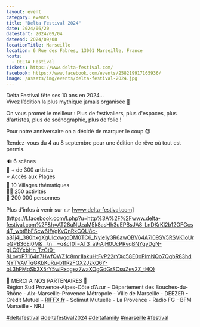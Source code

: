 ```yaml
---
layout: event
category: events
title: "Delta Festival 2024"
date: 2024/06/20
datestart: 2024/09/04
dateend: 2024/09/08
locationTitle: Marseille
location: 6 Rue des Fabres, 13001 Marseille, France
hosts:
  - DELTA Festival
tickets: https://www.delta-festival.com/
facebook: https://www.facebook.com/events/258219917165936/
image: /assets/img/events/delta-festival-2024.jpg
---
```


Delta Festival fête ses 10 ans en 2024…  
Vivez l’édition la plus mythique jamais organisée 🤯

On vous promet le meilleur : Plus de festivaliers, plus d'espaces, plus d'artistes, plus de scénographie, plus de folie !

Pour notre anniversaire on a décidé de marquer le coup 😈

Rendez-vous du 4 au 8 septembre pour une édition de rêve où tout est permis.

🔊 6 scènes  
🎸 + de 300 artistes  
⭐ Accès aux Plages  
🎪 10 Villages thématiques  
🏄‍♂️ 250 activités  
🤯 200 000 personnes

Plus d'infos à venir sur 👉 [www.delta-festival.com](https://l.facebook.com/l.php?u=http%3A%2F%2Fwww.delta-festival.com%2F&h=AT28uNUzaM5k8asHh3uEPBsJA8_LnDKrKl2b12OFGcs4T_wbtBbFScw6IfVgKyQnRkCQU8c-a81j4j_380hxgXgUlcxwgoDM0TC6_Nyie1y3R6awOBV64A7l09SV5RSVK1oUrpGPB36Ej0M&__tn__=q&c[0]=AT3_a9rAjH0UcPRvqBNYqyDgN-gLC9YxbHn_TzCt0-8LovoP7164n7HwfQWZ1c8mr1IakuHtFvP22rYXo58E0oPImNQo7QqbR83hdNYTVAVTqGKbKuRu-b1fRzFGX2JzkQ6Y-bL3hPMqSb3X5rY5wiRxcgez7waXOgGdGrSCsuZev2Z_tHQ)

💛 MERCI A NOS PARTENAIRES 💛  
Région Sud Provence-Alpes-Côte d’Azur - Département des Bouches-du-Rhône - Aix-Marseille-Provence Métropole - Ville de Marseille - DEEZER - Crédit Mutuel - [RIFFX.fr](https://l.facebook.com/l.php?u=http%3A%2F%2FRIFFX.fr%2F&h=AT3WzKjDLhWAUJUiptVc9hkpEdl0YQQgP_ISgEyQFb8-EVh7zzP2K2RmmMzQ73YuYxfUIBbM1uXurLMvQE0IkTZNua5NUbGlfkHyiEHSd9n6bU3hs66cqOVHshmDS6GD0WhtpAg3rVf951c&__tn__=q&c[0]=AT3_a9rAjH0UcPRvqBNYqyDgN-gLC9YxbHn_TzCt0-8LovoP7164n7HwfQWZ1c8mr1IakuHtFvP22rYXo58E0oPImNQo7QqbR83hdNYTVAVTqGKbKuRu-b1fRzFGX2JzkQ6Y-bL3hPMqSb3X5rY5wiRxcgez7waXOgGdGrSCsuZev2Z_tHQ) - Solimut Mutuelle - La Provence - Radio FG - BFM Marseille - NRJ

[#deltafestival](https://www.facebook.com/hashtag/deltafestival?__eep__=6&__cft__[0]=AZViuqXinm5fHxCURUidW3HYOe71mxgn90BuZg8bGDuT30naP_6tAXtxc71tYQF2-s7n-PuKT2RUearYdYd1vH24ZOzJ4nydgLaGVtSPfbxhn2YVXbpgeCx6GEs4KwpIbcX7WFi3yWLn3wY9fevgTxDL9bFg0xqsbfb1R6IAPOT2fA&__tn__=q) [#deltafestival2024](https://www.facebook.com/hashtag/deltafestival2024?__eep__=6&__cft__[0]=AZViuqXinm5fHxCURUidW3HYOe71mxgn90BuZg8bGDuT30naP_6tAXtxc71tYQF2-s7n-PuKT2RUearYdYd1vH24ZOzJ4nydgLaGVtSPfbxhn2YVXbpgeCx6GEs4KwpIbcX7WFi3yWLn3wY9fevgTxDL9bFg0xqsbfb1R6IAPOT2fA&__tn__=q) [#deltafamily](https://www.facebook.com/hashtag/deltafamily?__eep__=6&__cft__[0]=AZViuqXinm5fHxCURUidW3HYOe71mxgn90BuZg8bGDuT30naP_6tAXtxc71tYQF2-s7n-PuKT2RUearYdYd1vH24ZOzJ4nydgLaGVtSPfbxhn2YVXbpgeCx6GEs4KwpIbcX7WFi3yWLn3wY9fevgTxDL9bFg0xqsbfb1R6IAPOT2fA&__tn__=q) [#marseille](https://www.facebook.com/hashtag/marseille?__eep__=6&__cft__[0]=AZViuqXinm5fHxCURUidW3HYOe71mxgn90BuZg8bGDuT30naP_6tAXtxc71tYQF2-s7n-PuKT2RUearYdYd1vH24ZOzJ4nydgLaGVtSPfbxhn2YVXbpgeCx6GEs4KwpIbcX7WFi3yWLn3wY9fevgTxDL9bFg0xqsbfb1R6IAPOT2fA&__tn__=q) [#festival](https://www.facebook.com/hashtag/festival?__eep__=6&__cft__[0]=AZViuqXinm5fHxCURUidW3HYOe71mxgn90BuZg8bGDuT30naP_6tAXtxc71tYQF2-s7n-PuKT2RUearYdYd1vH24ZOzJ4nydgLaGVtSPfbxhn2YVXbpgeCx6GEs4KwpIbcX7WFi3yWLn3wY9fevgTxDL9bFg0xqsbfb1R6IAPOT2fA&__tn__=q)